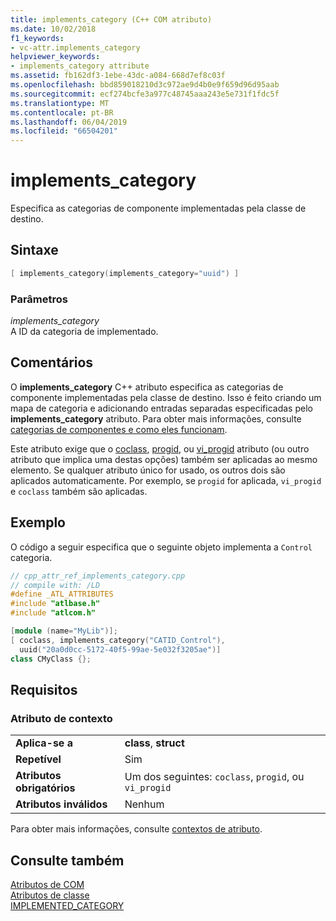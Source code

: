 ```yaml
---
title: implements_category (C++ COM atributo)
ms.date: 10/02/2018
f1_keywords:
- vc-attr.implements_category
helpviewer_keywords:
- implements_category attribute
ms.assetid: fb162df3-1ebe-43dc-a084-668d7ef8c03f
ms.openlocfilehash: bbd859018210d3c972ae9d4b0e9f659d96d95aab
ms.sourcegitcommit: ecf274bcfe3a977c48745aaa243e5e731f1fdc5f
ms.translationtype: MT
ms.contentlocale: pt-BR
ms.lasthandoff: 06/04/2019
ms.locfileid: "66504201"
---
```

# <a name="implementscategory"></a>implements_category

Especifica as categorias de componente implementadas pela classe de destino.

## <a name="syntax"></a>Sintaxe

```cpp
[ implements_category(implements_category="uuid") ]
```

### <a name="parameters"></a>Parâmetros

*implements_category*<br/>
A ID da categoria de implementado.

## <a name="remarks"></a>Comentários

O **implements_category** C++ atributo especifica as categorias de componente implementadas pela classe de destino. Isso é feito criando um mapa de categoria e adicionando entradas separadas especificadas pelo **implements_category** atributo. Para obter mais informações, consulte [categorias de componentes e como eles funcionam](/windows/desktop/com/component-categories-and-how-they-work).

Este atributo exige que o [coclass](coclass.md), [progid](progid.md), ou [vi_progid](vi-progid.md) atributo (ou outro atributo que implica uma destas opções) também ser aplicadas ao mesmo elemento. Se qualquer atributo único for usado, os outros dois são aplicados automaticamente. Por exemplo, se `progid` for aplicada, `vi_progid` e `coclass` também são aplicadas.

## <a name="example"></a>Exemplo

O código a seguir especifica que o seguinte objeto implementa a `Control` categoria.

```cpp
// cpp_attr_ref_implements_category.cpp
// compile with: /LD
#define _ATL_ATTRIBUTES
#include "atlbase.h"
#include "atlcom.h"

[module (name="MyLib")];
[ coclass, implements_category("CATID_Control"),
  uuid("20a0d0cc-5172-40f5-99ae-5e032f3205ae")]
class CMyClass {};
```

## <a name="requirements"></a>Requisitos

### <a name="attribute-context"></a>Atributo de contexto

|||
|-|-|
|**Aplica-se a**|**class**, **struct**|
|**Repetível**|Sim|
|**Atributos obrigatórios**|Um dos seguintes: `coclass`, `progid`, ou `vi_progid`|
|**Atributos inválidos**|Nenhum|

Para obter mais informações, consulte [contextos de atributo](cpp-attributes-com-net.md#contexts).

## <a name="see-also"></a>Consulte também

[Atributos de COM](com-attributes.md)<br/>
[Atributos de classe](class-attributes.md)<br/>
[IMPLEMENTED_CATEGORY](../../atl/reference/category-macros.md#implemented_category)